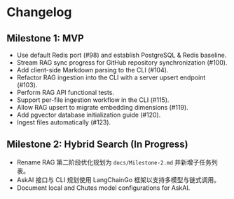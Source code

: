 # Changelog

## Milestone 1: MVP
- Use default Redis port (#98) and establish PostgreSQL & Redis baseline.
- Stream RAG sync progress for GitHub repository synchronization (#100).
- Add client-side Markdown parsing to the CLI (#104).
- Refactor RAG ingestion into the CLI with a server upsert endpoint (#103).
- Perform RAG API functional tests.
- Support per-file ingestion workflow in the CLI (#115).
- Allow RAG upsert to migrate embedding dimensions (#119).
- Add pgvector database initialization guide (#120).
- Ingest files automatically (#123).

## Milestone 2: Hybrid Search (In Progress)
- Rename RAG 第二阶段优化规划为 `docs/Milestone-2.md` 并新增子任务列表。
- AskAI 接口与 CLI 规划使用 LangChainGo 框架以支持多模型与链式调用。
- Document local and Chutes model configurations for AskAI.
